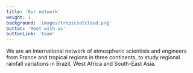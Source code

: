 ```yaml
---
title: 'Our network'
weight: 1
background: 'images/tropicsatcloud.png'
button: 'Meet with us'
buttonLink: 'team'
---
```


We are an international network of atmospheric scientists and engineers from France and tropical regions in three continents, to study regional rainfall variations in Brazil, West Africa and South-East Asia.  
